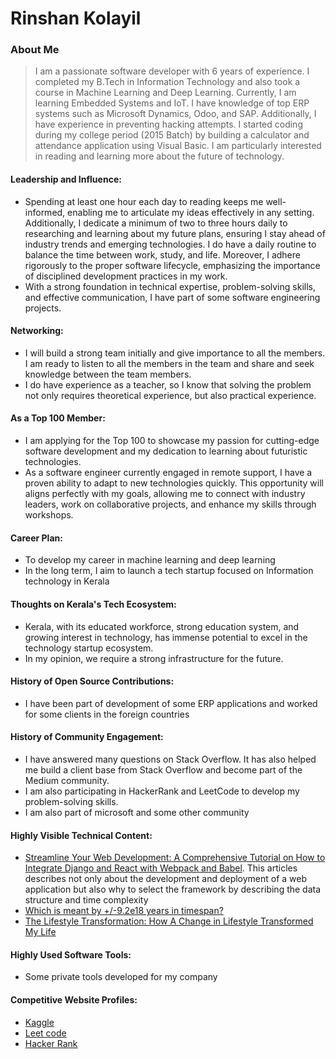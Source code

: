 # Rinshan Kolayil 

### About Me

> I am a passionate software developer with 6 years of experience. I completed my B.Tech in Information Technology and also took a course in Machine Learning and Deep Learning. Currently, I am learning Embedded Systems and IoT. I have knowledge of top ERP systems such as Microsoft Dynamics, Odoo, and SAP. Additionally, I have experience in preventing hacking attempts.
> I started coding during my college period (2015 Batch) by building a calculator and attendance application using Visual Basic. I am particularly interested in reading and learning more about the future of technology.

#### Leadership and Influence:

- Spending at least one hour each day to reading keeps me well-informed, enabling me to articulate my ideas effectively in any setting. Additionally, I dedicate a minimum of two to three hours daily to researching and learning about my future plans, ensuring I stay ahead of industry trends and emerging technologies. I do have a daily routine to balance the time between work, study, and life. Moreover, I adhere rigorously to the proper software lifecycle, emphasizing the importance of disciplined development practices in my work.
- With a strong foundation in technical expertise, problem-solving skills, and effective communication, I have part of some software engineering projects.

#### Networking:

- I will build a strong team initially and give importance to all the members. I am ready to listen to all the members in the team and share and seek knowledge between the team members.
- I do have experience as a teacher, so I know that solving the problem not only requires theoretical experience, but also practical experience.

#### As a Top 100 Member:

- I am applying for the Top 100 to showcase my passion for cutting-edge software development and my dedication to learning about futuristic technologies.
- As a software engineer currently engaged in remote support, I have a proven ability to adapt to new technologies quickly. This opportunity will aligns perfectly with my goals, allowing me to connect with industry leaders, work on collaborative projects, and enhance my skills through workshops.

#### Career Plan:

- To develop my career in machine learning and deep learning
- In the long term, I aim to launch a tech startup focused on Information technology in Kerala

#### Thoughts on Kerala's Tech Ecosystem:

- Kerala, with its educated workforce, strong education system, and growing interest in technology, has immense potential to excel in the technology startup ecosystem.
- In my opinion, we require a strong infrastructure for the future.

#### History of Open Source Contributions:

- I have been part of development of some ERP applications and worked for some clients in the foreign countries

#### History of Community Engagement:

- I have answered many questions on Stack Overflow. It has also helped me build a client base from Stack Overflow and become part of the Medium community.
- I am also participating in HackerRank and LeetCode to develop my problem-solving skills.
- I am also part of microsoft and some other community


#### Highly Visible Technical Content:

- <a href="https://read.rinshankolayil.in/configuring-django-and-react-with-web-pack-and-babel-db9df28a38f1" target="blank">Streamline Your Web Development: A Comprehensive Tutorial on How to Integrate Django and React with Webpack and Babel</a>. This articles describes not only about the development and deployment of a web application but also why to select the framework by describing the data structure and time complexity
- <a href="https://datascience.stackexchange.com/questions/99890/which-is-meant-by-9-2e18-years-in-timespan" target="blank">Which is meant by +/-9.2e18 years in timespan?</a>
- <a href="https://medium.com/@rinshankolayil/the-lifestyle-transformation-how-a-change-in-lifestyle-transformed-my-life-ed0018748471" target="blank">The Lifestyle Transformation: How A Change in Lifestyle Transformed My Life</a>

#### Highly Used Software Tools:

- Some private tools developed for my company

#### Competitive Website Profiles:

- <a href="https://www.kaggle.com/rinshankolayil" target="blank">Kaggle</a>
- <a href="https://leetcode.com/rinshan/" target="blank">Leet code</a>
- <a href="https://www.hackerrank.com/rinshan_kolayil" target="blank">Hacker Rank</a>

